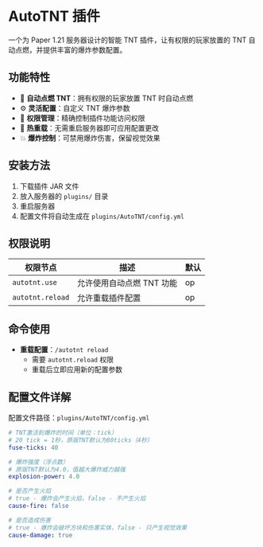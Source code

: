 # AutoTNT 插件

一个为 Paper 1.21 服务器设计的智能 TNT 插件，让有权限的玩家放置的 TNT 自动点燃，并提供丰富的爆炸参数配置。

## 功能特性

- 🧨 **自动点燃 TNT**：拥有权限的玩家放置 TNT 时自动点燃
- ⚙️ **灵活配置**：自定义 TNT 爆炸参数
- 🔐 **权限管理**：精确控制插件功能访问权限
- 🔄 **热重载**：无需重启服务器即可应用配置更改
- 💥 **爆炸控制**：可禁用爆炸伤害，保留视觉效果

## 安装方法

1. 下载插件 JAR 文件
2. 放入服务器的 `plugins/` 目录
3. 重启服务器
4. 配置文件将自动生成在 `plugins/AutoTNT/config.yml`

## 权限说明

| 权限节点 | 描述 | 默认 |
|----------|------|------|
| `autotnt.use` | 允许使用自动点燃 TNT 功能 | op |
| `autotnt.reload` | 允许重载插件配置 | op |

## 命令使用

- **重载配置**：`/autotnt reload`
    - 需要 `autotnt.reload` 权限
    - 重载后立即应用新的配置参数

## 配置文件详解

配置文件路径：`plugins/AutoTNT/config.yml`

```yaml
# TNT激活到爆炸的时间（单位：tick）
# 20 tick = 1秒，原版TNT默认为80ticks（4秒）
fuse-ticks: 40

# 爆炸强度（浮点数）
# 原版TNT默认为4.0，值越大爆炸威力越强
explosion-power: 4.0

# 是否产生火焰
# true - 爆炸会产生火焰，false - 不产生火焰
cause-fire: false

# 是否造成伤害
# true - 爆炸会破坏方块和伤害实体，false - 只产生视觉效果
cause-damage: true
```